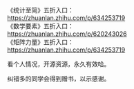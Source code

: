《统计至简》五折入口： <br>
https://zhuanlan.zhihu.com/p/634253719 <br>
《数学要素》五折入口：  <br>
https://zhuanlan.zhihu.com/p/620243026 <br>
《矩阵力量》五折入口：  <br>
https://zhuanlan.zhihu.com/p/634253719 <br>

看个人情况，开源资源，永久有效哈。

纠错多的同学会得到赠书，以示感谢。
